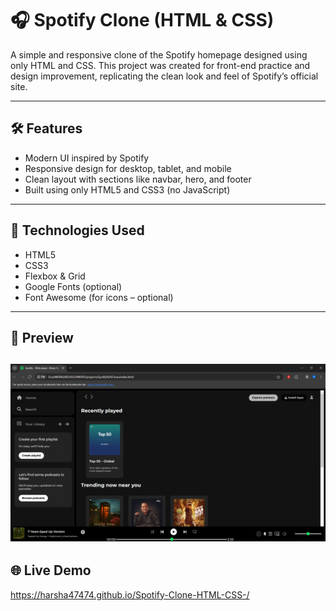 # 🎧 Spotify Clone (HTML & CSS)

A simple and responsive clone of the Spotify homepage designed using only HTML and CSS. This project was created for front-end practice and design improvement, replicating the clean look and feel of Spotify’s official site.

---

## 🛠️ Features
- Modern UI inspired by Spotify
- Responsive design for desktop, tablet, and mobile
- Clean layout with sections like navbar, hero, and footer
- Built using only HTML5 and CSS3 (no JavaScript)

---

## 🚀 Technologies Used
- HTML5
- CSS3
- Flexbox & Grid
- Google Fonts (optional)
- Font Awesome (for icons – optional)

---

## 📸 Preview
![App Screenshot](assests/Screenshot.png)
---

## 🌐 Live Demo
https://harsha47474.github.io/Spotify-Clone-HTML-CSS-/



